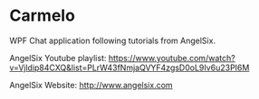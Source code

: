 # Carmelo

WPF Chat application following tutorials from AngelSix.

AngelSix Youtube playlist: https://www.youtube.com/watch?v=Vjldip84CXQ&list=PLrW43fNmjaQVYF4zgsD0oL9Iv6u23PI6M

AngelSix Website: http://www.angelsix.com

